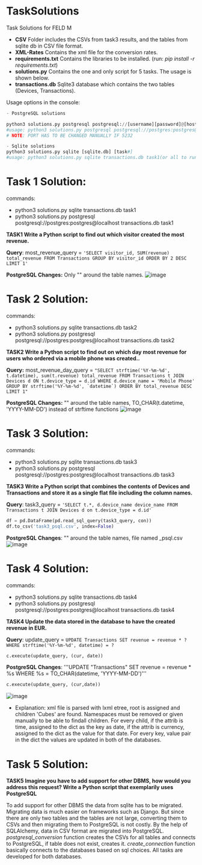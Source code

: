 # TaskSolutions
Task Solutions for FELD M


* **CSV** Folder includes the CSVs from task3 results, and the tables from sqlite db in CSV file format.
* **XML-Rates** Contains the xml file for the conversion rates.
* **requirements.txt** Contains the libraries to be installed. (run: *pip install -r requirements.txt*)
* **solutions.py** Contains the one and only script for 5 tasks. The usage is shown below.
* **transactions.db** Sqlite3 database which contains the two tables (Devices, Transactions).


Usage options in the console:
```python
- PostgreSQL solutions

python3 solutions.py postgresql postgresql://[username][password]@[host] [sqlite.db] [task#]
#usage: python3 solutions.py postgresql postgresql://postgres:postgres@localhost transactions.db task1(or all)
# NOTE: PORT HAS TO BE CHANGED MANUALLY IF 5232

- Sqlite solutions
python3 solutions.py sqlite [sqlite.db] [task#]
#usage: python3 solutions.py sqlite transactions.db task1(or all to run them at once)
```

# Task 1 Solution:
commands: 
* python3 solutions.py sqlite transactions.db task1
* python3 solutions.py postgresql postgresql://postgres:postgres@localhost transactions.db task1

**TASK1 Write a Python script to find out which visitor created the most revenue.**

**Query**: most_revenue_query = ``` 'SELECT visitor_id, SUM(revenue) total_revenue FROM Transactions GROUP BY visitor_id ORDER BY 2 DESC LIMIT 1' ```


**PostgreSQL Changes:** Only "" around the table names.
![image](https://user-images.githubusercontent.com/45731847/178430789-8a74fe09-e43a-4946-95f2-677b9114a6b0.png)

# Task 2 Solution:
commands: 
* python3 solutions.py sqlite transactions.db task2
* python3 solutions.py postgresql postgresql://postgres:postgres@localhost transactions.db task2

**TASK2 Write a Python script to find out on which day most revenue for users who ordered via a mobile phone was created..**

**Query:** most_revenue_day_query = ``` "SELECT strftime('%Y-%m-%d', t.datetime), sum(t.revenue) total_revenue FROM Transactions t JOIN Devices d ON t.device_type = d.id WHERE d.device_name = 'Mobile Phone' GROUP BY strftime('%Y-%m-%d', `datetime`) ORDER BY total_revenue DESC LIMIT 1" ```

**PostgreSQL Changes:** "" around the table names, TO_CHAR(t.datetime, 'YYYY-MM-DD') instead of strftime functions
![image](https://user-images.githubusercontent.com/45731847/178431147-ef8f387d-6c06-4684-8063-13d402952d25.png)

# Task 3 Solution:
commands: 
* python3 solutions.py sqlite transactions.db task3
* python3 solutions.py postgresql postgresql://postgres:postgres@localhost transactions.db task3

**TASK3 Write a Python script that combines the contents of Devices and Transactions and store it as a single flat file including the column names.**

**Query**: task3_query = ``` 'SELECT t.*, d.device_name device_name FROM Transactions t JOIN Devices d on t.device_type = d.id' ```


```python
df = pd.DataFrame(pd.read_sql_query(task3_query, con))
df.to_csv('task3_psql.csv', index=False)
```

**PostgreSQL Changes**: "" around the table names, file named _psql.csv
![image](https://user-images.githubusercontent.com/45731847/178432129-1ad53bba-d3cd-49b2-89ef-31cdc1c36095.png)

# Task 4 Solution:
commands: 
* python3 solutions.py sqlite transactions.db task4
* python3 solutions.py postgresql postgresql://postgres:postgres@localhost transactions.db task4

**TASK4 Update the data stored in the database to have the created revenue in EUR.**

**Query**: update_query = ``` UPDATE Transactions SET revenue = revenue * ? WHERE strftime('%Y-%m-%d', datetime) = ? ```

 ```python 
 c.execute(update_query, (cur, date))
 ```

**PostgreSQL Changes**: '''UPDATE "Transactions" SET revenue = revenue * %s WHERE %s = TO_CHAR(datetime, 'YYYY-MM-DD')'''

 ```python 
 c.execute(update_query, (cur,date)) 
 ```
 ![image](https://user-images.githubusercontent.com/45731847/178434127-b9b77323-9d19-417a-a2d3-cfaf5b593d3a.png)

- Explanation: xml file is parsed with lxml etree, root is assigned and children 'Cubes' are found. Namespaces must be removed or given manually to be able to findall children. For every child, if the attrib is time, assigned to the dict as the key as date, if the attrib is currency, assigned to the dict as the value for that date. For every key, value pair in the dict the values are updated in both of the databases.


# Task 5 Solution:

**TASK5 Imagine you have to add support for other DBMS, how would you address this request? Write a Python script that exemplarily uses PostgreSQL**

To add support for other DBMS the data from sqlite has to be migrated. Migrating data is much easier on frameworks such as Django. But since there are only two tables and the tables are not large, converting them to CSVs and then migrating them to PostgreSQL is not costly. By the help of SQLAlchemy, data in CSV format are migrated into PostgreSQL. *postgresql_conversion* function creates the CSVs for all tables and connects to PostgreSQL, if table does not exist, creates it. *create_connection* function basically connects to the databases based on sql choices. All tasks are developed for both databases.
